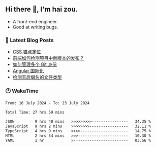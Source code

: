 ## Hi there 👋, I'm hai zou.

- A front-end engineer.
- Good at writing bugs.

### 📖 Latest Blog Posts
<!-- BLOG-POST-LIST:START -->
- [CSS 锚点定位](https://blog.izou.top/css/anchor-position/)
- [前端如何检测项目中新版本的发布？](https://blog.izou.top/angular/version-update/)
- [如何管理多个 Git 身份](https://blog.izou.top/git/multi-git-identity/)
- [Angular 国际化](https://blog.izou.top/angular/i18n/)
- [检测无后缀名的文件类型](https://blog.izou.top/js/filetype-check/)
<!-- BLOG-POST-LIST:END -->

### 🕐 WakaTime
<!--START_SECTION:waka-->

```txt
From: 16 July 2024 - To: 23 July 2024

Total Time: 27 hrs 59 mins

JSON         9 hrs 40 mins   >>>>>>>>>----------------   34.35 %
JavaScript   9 hrs 2 mins    >>>>>>>>-----------------   32.11 %
TypeScript   4 hrs 9 mins    >>>>---------------------   14.75 %
HTML         2 hrs 54 mins   >>>----------------------   10.30 %
YAML         1 hr            >------------------------   03.56 %
```

<!--END_SECTION:waka-->
